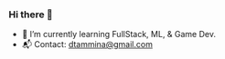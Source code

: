 ### Hi there 👋

<!--
**SpaceMonk3/SpaceMonk3** is a ✨ _special_ ✨ repository because its `README.md` (this file) appears on your GitHub profile.

Here are some ideas to get you started:
-->
- 🌱 I’m currently learning FullStack, ML, & Game Dev. 
- 📬 Contact: dtammina@gmail.com 

